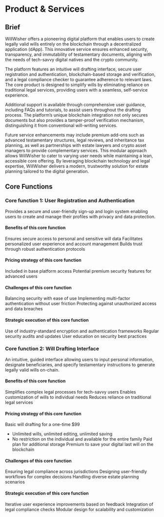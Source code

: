 # Product & Services
## Brief
WillWisher offers a pioneering digital platform that enables users to create legally valid wills entirely on the blockchain through a decentralized application (dApp). This innovative service ensures enhanced security, transparency, and immutability of testamentary documents, aligning with the needs of tech-savvy digital natives and the crypto community. 

The platform features an intuitive will drafting interface, secure user registration and authentication, blockchain-based storage and verification, and a legal compliance checker to guarantee adherence to relevant laws. The core product is designed to simplify wills by eliminating reliance on traditional legal services, providing users with a seamless, self-service experience. 

Additional support is available through comprehensive user guidance, including FAQs and tutorials, to assist users throughout the drafting process. The platform’s unique blockchain integration not only secures documents but also provides a tamper-proof verification mechanism, distinguishing it from conventional will-writing services. 

Future service enhancements may include premium add-ons such as advanced testamentary structures, legal reviews, and inheritance tax planning, as well as partnerships with estate lawyers and crypto asset managers to provide complementary services. This modular approach allows WillWisher to cater to varying user needs while maintaining a lean, accessible core offering. By leveraging blockchain technology and legal expertise, WillWisher delivers a modern, trustworthy solution for estate planning tailored to the digital generation.

## Core Functions
### Core function 1: User Registration and Authentication
Provides a secure and user-friendly sign-up and login system enabling users to create and manage their profiles with privacy and data protection.

#### Benefits of this core function
Ensures secure access to personal and sensitive will data
Facilitates personalized user experience and account management
Builds trust through robust authentication protocols
#### Pricing strategy of this core function
Included in base platform access
Potential premium security features for advanced users
#### Challenges of this core function
Balancing security with ease of use
Implementing multi-factor authentication without user friction
Protecting against unauthorized access and data breaches
#### Strategic execution of this core function
Use of industry-standard encryption and authentication frameworks
Regular security audits and updates
User education on security best practices

### Core function 2: Will Drafting Interface
An intuitive, guided interface allowing users to input personal information, designate beneficiaries, and specify testamentary instructions to generate legally valid wills on-chain.

#### Benefits of this core function
Simplifies complex legal processes for tech-savvy users
Enables customization of wills to individual needs
Reduces reliance on traditional legal services
#### Pricing strategy of this core function
Basic will drafting for a one-time $99
- Unlimited wills, unlimited editing, unlimited saving
- No restriction on the individual and available for the entire family
Paid plan for additional storage
Premium to save your digital last will on the blockchain
#### Challenges of this core function
Ensuring legal compliance across jurisdictions
Designing user-friendly workflows for complex decisions
Handling diverse estate planning scenarios
#### Strategic execution of this core function
Iterative user experience improvements based on feedback
Integration of legal compliance checks
Modular design for scalability and customization


















